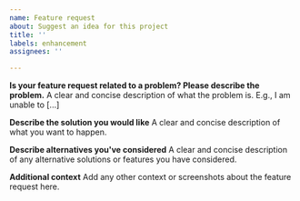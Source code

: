 ```yaml
---
name: Feature request
about: Suggest an idea for this project
title: ''
labels: enhancement
assignees: ''

---
```


**Is your feature request related to a problem? Please describe the problem.**
A clear and concise description of what the problem is. E.g., I am unable to [...]

**Describe the solution you would like**
A clear and concise description of what you want to happen.

**Describe alternatives you've considered**
A clear and concise description of any alternative solutions or features you have considered.

**Additional context**
Add any other context or screenshots about the feature request here.
